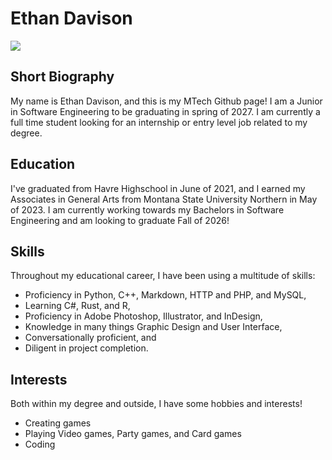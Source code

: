 # Ethan Davison
![](https://scontent-sea1-1.xx.fbcdn.net/v/t39.30808-6/409213536_740122221344561_5726596972928293222_n.jpg?_nc_cat=104&ccb=1-7&_nc_sid=6ee11a&_nc_ohc=exvq79MHiwQQ7kNvwHVRw1f&_nc_oc=Adn9_eeA4BwW1v1Qjj53yytW3Tsf1v-SG-HJDf-8geUtwcBdCDrDKVK8jLtQkvF_aQM&_nc_zt=23&_nc_ht=scontent-sea1-1.xx&_nc_gid=s-o5K6FzWFNYGPu_Z7JFVw&oh=00_AfZmG4ZjhBrmQbXvUEjuQRglfTnPniekdRaplVVOKZrfTA&oe=68E340CC) <br>

## Short Biography
My name is Ethan Davison, and this is my MTech Github page! I am a Junior in Software Engineering to be graduating in spring of 2027. I am currently a full time student looking for an internship or entry level job related to my degree.

## Education
I've graduated from Havre Highschool in June of 2021, and I earned my Associates in General Arts from Montana State University Northern in May of 2023. I am currently working towards my Bachelors in Software Engineering and am looking to graduate Fall of 2026!

## Skills
Throughout my educational career, I have been using a multitude of skills:
- Proficiency in Python, C++, Markdown, HTTP and PHP, and MySQL,
- Learning C#, Rust, and R,
- Proficiency in Adobe Photoshop, Illustrator, and InDesign,
- Knowledge in many things Graphic Design and User Interface,
- Conversationally proficient, and
- Diligent in project completion.

## Interests
Both within my degree and outside, I have some hobbies and interests! 
- Creating games
- Playing Video games, Party games, and Card games
- Coding
